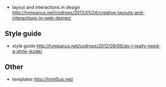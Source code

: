 
- layout and interactions in design http://tympanus.net/codrops/2013/01/24/creative-layouts-and-interactions-in-web-design/

## Style guide
- style guide http://tympanus.net/codrops/2012/09/06/do-i-really-need-a-style-guide/

## Other
- templates http://html5up.net/
